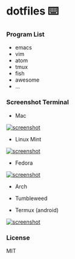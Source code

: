 # dotfiles ⌨️

### Program List
- emacs
- vim
- atom
- tmux
- fish
- awesome
- ...

### Screenshot Terminal

- Mac

[![screenshot][img]][link]

[img]: scr-mac.png
[link]: scr-mac.png

- Linux Mint

[![screenshot][img2]][link2]

[img2]: scr-mint-shadow.png
[link2]: scr-mint-shadow.png

- Fedora

[![screenshot][img2]][link2]

[img2]: scr-mint-shadow.png
[link2]: scr-mint-shadow.png

- Arch

- Tumbleweed

- Termux (android)

[![screenshot][img2]][link2]

[img2]: scr-termux-shadow.png
[link2]: scr-termux-shadow.png

### License
MIT
